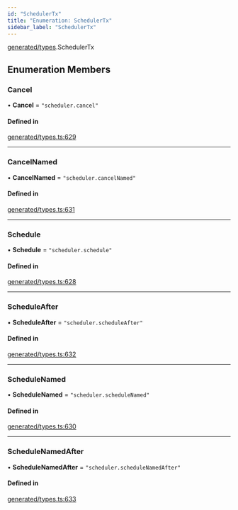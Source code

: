 ```yaml
---
id: "SchedulerTx"
title: "Enumeration: SchedulerTx"
sidebar_label: "SchedulerTx"
---
```


[generated/types](../../../../modules/Generated/Types/Types.md).SchedulerTx

## Enumeration Members

### Cancel

• **Cancel** = ``"scheduler.cancel"``

#### Defined in

[generated/types.ts:629](https://github.com/PolymeshAssociation/polymesh-sdk/blob/88db4a911/src/generated/types.ts#L629)

___

### CancelNamed

• **CancelNamed** = ``"scheduler.cancelNamed"``

#### Defined in

[generated/types.ts:631](https://github.com/PolymeshAssociation/polymesh-sdk/blob/88db4a911/src/generated/types.ts#L631)

___

### Schedule

• **Schedule** = ``"scheduler.schedule"``

#### Defined in

[generated/types.ts:628](https://github.com/PolymeshAssociation/polymesh-sdk/blob/88db4a911/src/generated/types.ts#L628)

___

### ScheduleAfter

• **ScheduleAfter** = ``"scheduler.scheduleAfter"``

#### Defined in

[generated/types.ts:632](https://github.com/PolymeshAssociation/polymesh-sdk/blob/88db4a911/src/generated/types.ts#L632)

___

### ScheduleNamed

• **ScheduleNamed** = ``"scheduler.scheduleNamed"``

#### Defined in

[generated/types.ts:630](https://github.com/PolymeshAssociation/polymesh-sdk/blob/88db4a911/src/generated/types.ts#L630)

___

### ScheduleNamedAfter

• **ScheduleNamedAfter** = ``"scheduler.scheduleNamedAfter"``

#### Defined in

[generated/types.ts:633](https://github.com/PolymeshAssociation/polymesh-sdk/blob/88db4a911/src/generated/types.ts#L633)
